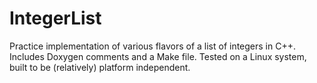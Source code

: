# IntegerList
Practice implementation of various flavors of a list of integers in C++.
Includes Doxygen comments and a Make file.
Tested on a Linux system, built to be (relatively) platform independent.

